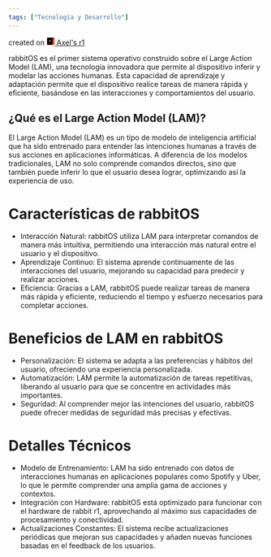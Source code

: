 ```yaml
---
tags: ["Tecnología y Desarrollo"]
---
```


created on <a href="https://community.rabbit.tech/u/afaces"> 
    <img src="/assets/images/r1.png" alt="Axel's r1" width="16" height="16">
</a> <a href="https://community.rabbit.tech/u/afaces">Axel's r1</a>

rabbitOS es el primer sistema operativo construido sobre el Large Action Model (LAM), una tecnología innovadora que permite al dispositivo inferir y modelar las acciones humanas. Esta capacidad de aprendizaje y adaptación permite que el dispositivo realice tareas de manera rápida y eficiente, basándose en las interacciones y comportamientos del usuario.

## ¿Qué es el Large Action Model (LAM)?
El Large Action Model (LAM) es un tipo de modelo de inteligencia artificial que ha sido entrenado para entender las intenciones humanas a través de sus acciones en aplicaciones informáticas. A diferencia de los modelos tradicionales, LAM no solo comprende comandos directos, sino que también puede inferir lo que el usuario desea lograr, optimizando así la experiencia de uso.

# Características de rabbitOS
- Interacción Natural: rabbitOS utiliza LAM para interpretar comandos de manera más intuitiva, permitiendo una interacción más natural entre el usuario y el dispositivo.
- Aprendizaje Continuo: El sistema aprende continuamente de las interacciones del usuario, mejorando su capacidad para predecir y realizar acciones.
- Eficiencia: Gracias a LAM, rabbitOS puede realizar tareas de manera más rápida y eficiente, reduciendo el tiempo y esfuerzo necesarios para completar acciones.

# Beneficios de LAM en rabbitOS
- Personalización: El sistema se adapta a las preferencias y hábitos del usuario, ofreciendo una experiencia personalizada.
- Automatización: LAM permite la automatización de tareas repetitivas, liberando al usuario para que se concentre en actividades más importantes.
- Seguridad: Al comprender mejor las intenciones del usuario, rabbitOS puede ofrecer medidas de seguridad más precisas y efectivas.

# Detalles Técnicos
- Modelo de Entrenamiento: LAM ha sido entrenado con datos de interacciones humanas en aplicaciones populares como Spotify y Uber, lo que le permite comprender una amplia gama de acciones y contextos.
- Integración con Hardware: rabbitOS está optimizado para funcionar con el hardware de rabbit r1, aprovechando al máximo sus capacidades de procesamiento y conectividad.
- Actualizaciones Constantes: El sistema recibe actualizaciones periódicas que mejoran sus capacidades y añaden nuevas funciones basadas en el feedback de los usuarios.

